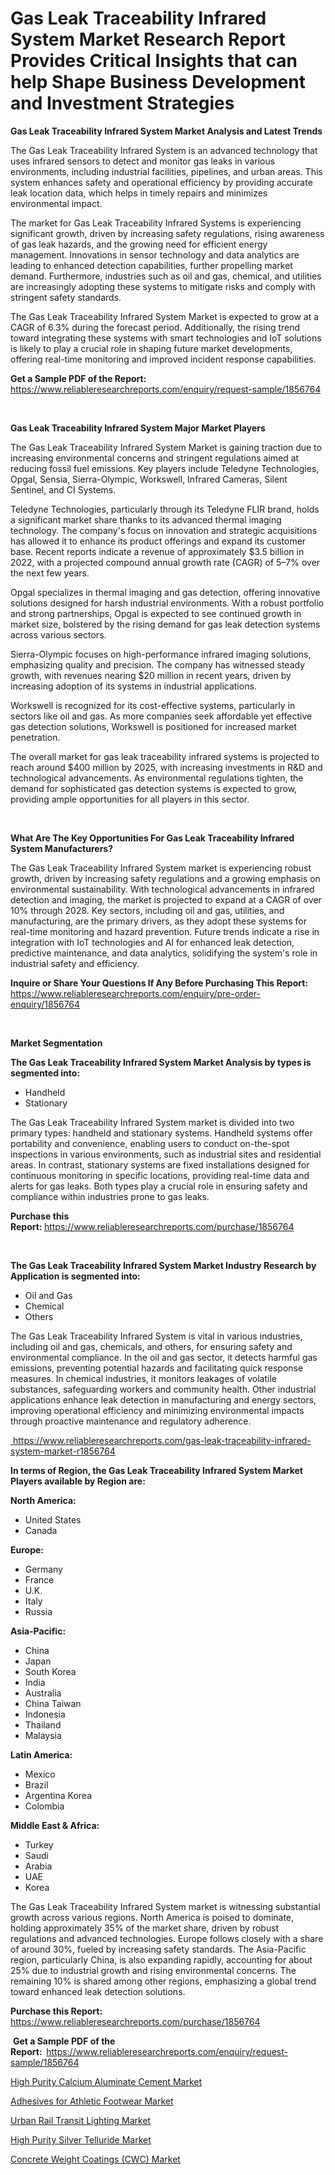 <p><h1>Gas Leak Traceability Infrared System Market Research Report Provides Critical Insights that can help Shape Business Development and Investment Strategies</h1></p><p><strong>Gas Leak Traceability Infrared System Market Analysis and Latest Trends</strong></p>
<p><p>The Gas Leak Traceability Infrared System is an advanced technology that uses infrared sensors to detect and monitor gas leaks in various environments, including industrial facilities, pipelines, and urban areas. This system enhances safety and operational efficiency by providing accurate leak location data, which helps in timely repairs and minimizes environmental impact.</p><p>The market for Gas Leak Traceability Infrared Systems is experiencing significant growth, driven by increasing safety regulations, rising awareness of gas leak hazards, and the growing need for efficient energy management. Innovations in sensor technology and data analytics are leading to enhanced detection capabilities, further propelling market demand. Furthermore, industries such as oil and gas, chemical, and utilities are increasingly adopting these systems to mitigate risks and comply with stringent safety standards.</p><p>The Gas Leak Traceability Infrared System Market is expected to grow at a CAGR of 6.3% during the forecast period. Additionally, the rising trend toward integrating these systems with smart technologies and IoT solutions is likely to play a crucial role in shaping future market developments, offering real-time monitoring and improved incident response capabilities.</p></p>
<p><strong>Get a Sample PDF of the Report:&nbsp;</strong> <a href="https://www.reliableresearchreports.com/enquiry/request-sample/1856764?utm_campaign=31&utm_medium=2&utm_source=Github&utm_content=ia&utm_term=08012025&utm_id=gas-leak-traceability-infrared-system">https://www.reliableresearchreports.com/enquiry/request-sample/1856764</a></p>
<p>&nbsp;</p>
<p><strong>Gas Leak Traceability Infrared System Major Market Players</strong></p>
<p><p>The Gas Leak Traceability Infrared System Market is gaining traction due to increasing environmental concerns and stringent regulations aimed at reducing fossil fuel emissions. Key players include Teledyne Technologies, Opgal, Sensia, Sierra-Olympic, Workswell, Infrared Cameras, Silent Sentinel, and CI Systems.</p><p>Teledyne Technologies, particularly through its Teledyne FLIR brand, holds a significant market share thanks to its advanced thermal imaging technology. The company's focus on innovation and strategic acquisitions has allowed it to enhance its product offerings and expand its customer base. Recent reports indicate a revenue of approximately $3.5 billion in 2022, with a projected compound annual growth rate (CAGR) of 5–7% over the next few years.</p><p>Opgal specializes in thermal imaging and gas detection, offering innovative solutions designed for harsh industrial environments. With a robust portfolio and strong partnerships, Opgal is expected to see continued growth in market size, bolstered by the rising demand for gas leak detection systems across various sectors.</p><p>Sierra-Olympic focuses on high-performance infrared imaging solutions, emphasizing quality and precision. The company has witnessed steady growth, with revenues nearing $20 million in recent years, driven by increasing adoption of its systems in industrial applications.</p><p>Workswell is recognized for its cost-effective systems, particularly in sectors like oil and gas. As more companies seek affordable yet effective gas detection solutions, Workswell is positioned for increased market penetration.</p><p>The overall market for gas leak traceability infrared systems is projected to reach around $400 million by 2025, with increasing investments in R&D and technological advancements. As environmental regulations tighten, the demand for sophisticated gas detection systems is expected to grow, providing ample opportunities for all players in this sector.</p></p>
<p>&nbsp;</p>
<p><strong>What Are The Key Opportunities For Gas Leak Traceability Infrared System Manufacturers?</strong></p>
<p><p>The Gas Leak Traceability Infrared System market is experiencing robust growth, driven by increasing safety regulations and a growing emphasis on environmental sustainability. With technological advancements in infrared detection and imaging, the market is projected to expand at a CAGR of over 10% through 2028. Key sectors, including oil and gas, utilities, and manufacturing, are the primary drivers, as they adopt these systems for real-time monitoring and hazard prevention. Future trends indicate a rise in integration with IoT technologies and AI for enhanced leak detection, predictive maintenance, and data analytics, solidifying the system's role in industrial safety and efficiency.</p></p>
<p><strong>Inquire or Share Your Questions If Any Before Purchasing This Report:</strong> <a href="https://www.reliableresearchreports.com/enquiry/pre-order-enquiry/1856764?utm_campaign=31&utm_medium=2&utm_source=Github&utm_content=ia&utm_term=08012025&utm_id=gas-leak-traceability-infrared-system">https://www.reliableresearchreports.com/enquiry/pre-order-enquiry/1856764</a></p>
<p>&nbsp;</p>
<p><strong>Market Segmentation</strong></p>
<p><strong>The Gas Leak Traceability Infrared System Market Analysis by types is segmented into:</strong></p>
<p><ul><li>Handheld</li><li>Stationary</li></ul></p>
<p><p>The Gas Leak Traceability Infrared System market is divided into two primary types: handheld and stationary systems. Handheld systems offer portability and convenience, enabling users to conduct on-the-spot inspections in various environments, such as industrial sites and residential areas. In contrast, stationary systems are fixed installations designed for continuous monitoring in specific locations, providing real-time data and alerts for gas leaks. Both types play a crucial role in ensuring safety and compliance within industries prone to gas leaks.</p></p>
<p><strong>Purchase this Report:&nbsp;</strong><a href="https://www.reliableresearchreports.com/purchase/1856764?utm_campaign=31&utm_medium=2&utm_source=Github&utm_content=ia&utm_term=08012025&utm_id=gas-leak-traceability-infrared-system">https://www.reliableresearchreports.com/purchase/1856764</a></p>
<p>&nbsp;</p>
<p><strong>The Gas Leak Traceability Infrared System Market Industry Research by Application is segmented into:</strong></p>
<p><ul><li>Oil and Gas</li><li>Chemical</li><li>Others</li></ul></p>
<p><p>The Gas Leak Traceability Infrared System is vital in various industries, including oil and gas, chemicals, and others, for ensuring safety and environmental compliance. In the oil and gas sector, it detects harmful gas emissions, preventing potential hazards and facilitating quick response measures. In chemical industries, it monitors leakages of volatile substances, safeguarding workers and community health. Other industrial applications enhance leak detection in manufacturing and energy sectors, improving operational efficiency and minimizing environmental impacts through proactive maintenance and regulatory adherence.</p></p>
<p><a href="https://www.reliableresearchreports.com/gas-leak-traceability-infrared-system-market-r1856764?utm_campaign=31&utm_medium=2&utm_source=Github&utm_content=ia&utm_term=08012025&utm_id=gas-leak-traceability-infrared-system">&nbsp;https://www.reliableresearchreports.com/gas-leak-traceability-infrared-system-market-r1856764</a></p>
<p><strong>In terms of Region, the Gas Leak Traceability Infrared System Market Players available by Region are:</strong></p>
<p>
    <p> <strong> North America: </strong>
        <ul>
            <li>United States</li>
            <li>Canada</li>
        </ul>
        </p> 
    <p> <strong> Europe: </strong>
        <ul>
            <li>Germany</li>
            <li>France</li>
            <li>U.K.</li>
            <li>Italy</li>
            <li>Russia</li>
        </ul>
        </p> 
    <p> <strong> Asia-Pacific: </strong>
        <ul>
            <li>China</li>
            <li>Japan</li>
            <li>South Korea</li>
            <li>India</li>
            <li>Australia</li>
            <li>China Taiwan</li>
            <li>Indonesia</li>
            <li>Thailand</li>
            <li>Malaysia</li>
        </ul>
        </p> 
    <p> <strong> Latin America: </strong>
        <ul>
            <li>Mexico</li>
            <li>Brazil</li>
            <li>Argentina Korea</li>
            <li>Colombia</li>
        </ul>
        </p> 
    <p> <strong> Middle East & Africa: </strong>
        <ul>
            <li>Turkey</li>
            <li>Saudi</li>
            <li>Arabia</li>
            <li>UAE</li>
            <li>Korea</li>
        </ul>
    </p>
    </p>
<p><p>The Gas Leak Traceability Infrared System market is witnessing substantial growth across various regions. North America is poised to dominate, holding approximately 35% of the market share, driven by robust regulations and advanced technologies. Europe follows closely with a share of around 30%, fueled by increasing safety standards. The Asia-Pacific region, particularly China, is also expanding rapidly, accounting for about 25% due to industrial growth and rising environmental concerns. The remaining 10% is shared among other regions, emphasizing a global trend toward enhanced leak detection solutions.</p></p>
<p><strong>Purchase this Report: </strong><a href="https://www.reliableresearchreports.com/purchase/1856764?utm_campaign=31&utm_medium=2&utm_source=Github&utm_content=ia&utm_term=08012025&utm_id=gas-leak-traceability-infrared-system">https://www.reliableresearchreports.com/purchase/1856764</a></p>
<p>&nbsp;<strong>Get a Sample PDF of the Report:&nbsp;&nbsp;</strong><a href="https://www.reliableresearchreports.com/enquiry/request-sample/1856764?utm_campaign=31&utm_medium=2&utm_source=Github&utm_content=ia&utm_term=08012025&utm_id=gas-leak-traceability-infrared-system">https://www.reliableresearchreports.com/enquiry/request-sample/1856764</a></p>
<p><strong></strong></p>
<p><p><a href="https://www.linkedin.com/pulse/global-high-purity-calcium-aluminate-cement-marketacomprehensive-dygle?utm_campaign=31&utm_medium=2&utm_source=Github&utm_content=ia&utm_term=08012025&utm_id=gas-leak-traceability-infrared-system">High Purity Calcium Aluminate Cement Market</a></p><p><a href="https://github.com/skerretflossie9297/Market-Research-Report-List-1/blob/main/adhesives-for-athletic-footwear-market.md?utm_campaign=31&utm_medium=2&utm_source=Github&utm_content=ia&utm_term=08012025&utm_id=gas-leak-traceability-infrared-system">Adhesives for Athletic Footwear Market</a></p><p><a href="https://github.com/shondapmbau/Market-Research-Report-List-1/blob/main/urban-rail-transit-lighting-market.md?utm_campaign=31&utm_medium=2&utm_source=Github&utm_content=ia&utm_term=08012025&utm_id=gas-leak-traceability-infrared-system">Urban Rail Transit Lighting Market</a></p><p><a href="https://www.linkedin.com/pulse/global-high-purity-silver-telluride-market-overview-2025-2032-bdxcf?utm_campaign=31&utm_medium=2&utm_source=Github&utm_content=ia&utm_term=08012025&utm_id=gas-leak-traceability-infrared-system">High Purity Silver Telluride Market</a></p><p><a href="https://www.linkedin.com/pulse/exploring-growth-opportunities-concrete-weight-coatings-cwc-oeuoe?utm_campaign=31&utm_medium=2&utm_source=Github&utm_content=ia&utm_term=08012025&utm_id=gas-leak-traceability-infrared-system">Concrete Weight Coatings (CWC) Market</a></p></p>